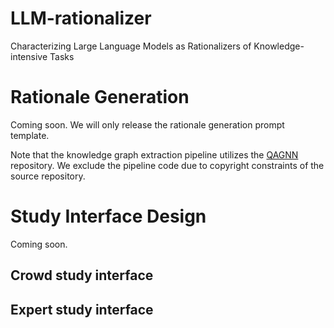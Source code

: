 # LLM-rationalizer
Characterizing Large Language Models as Rationalizers of Knowledge-intensive Tasks

# Rationale Generation

Coming soon. We will only release the rationale generation prompt template. 

Note that the knowledge graph extraction pipeline utilizes the [QAGNN](https://github.com/michiyasunaga/qagnn/tree/main/utils) repository. We exclude the pipeline code due to copyright constraints of the source repository.

# Study Interface Design

Coming soon.

## Crowd study interface

## Expert study interface
